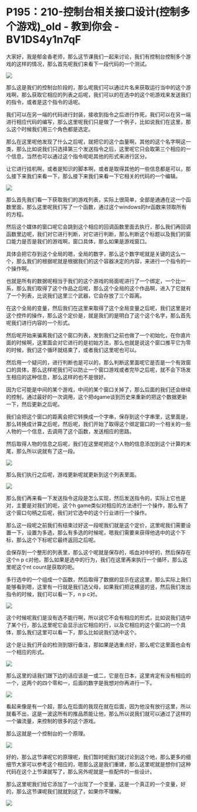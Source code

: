 # P195：210-控制台相关接口设计(控制多个游戏)_old - 教到你会 - BV1DS4y1n7qF

大家好，我是郁金香老师，那么这节课我们一起来讨论，我们有控制台控制多个游戏的这样的情况，那么首先呢我们来看下一段代码的一个测试。



![](img/e8f20236020b979403871d71354d7e84_1.png)

那么这是我们的控制台阶段的，那么呢我们可以通过片名来获取运行当中的这个游戏啊，那么获取它相应的列表之后呢，我们可以的在选中的这个呃游戏来发送我们的指令，或者是这个指令的话呢。

我们可以在另一端的代码进行封装，接收到指令之后进行作死，我们可以在另一端进行相应代码的编写，那么这里呢我们只是做了一个例子，比如说我们在这里，那么这个时候我们用三个角色都是选定。

那么在这里呢他发现了什么之后呢，就把它的这个血量啊，其他的这个名字啊这一类，那么比如说我们只选择第三个发送指令之后，这里呢它只会取第三个相应的一个信息，当然也可以通过这个指令呢呃其他的形式来进行区分。

让它进行挂机啊，或者是知识的脚本啊，或者是取得其他的一些信息都是可以，那么接下来我们来看一下，那么接下来我们来看一下它相关的代码的一个编辑。



![](img/e8f20236020b979403871d71354d7e84_3.png)

那么首先我们看一下获取我们的游戏列表，实际上很简单，全部是通通在这一个函数里面，那么这里呢我们写了一个函数，通过这个windows的hr函数来领取所有的方程。

然后这个媒体的窗口呢它会跳到这个相应的回调函数里面去执行，那么我们再回调函数里边呢，我们对它进行判断，对它进行判断，那么判断这个标题以及我们的窗口能力是否是我们的游戏啊，窗口具体，那么如果是游戏窗口。

具体会把它存到这个全局的嗯，全局的数字，那么这个数字呢就是关键的这么一个，那么我们的根据呢就是根据我们的这个容器决定的内容，来进行一个指令的一个操作啊。

也就是所有的数据呢相当于我们的这个游戏的局面呢进行了一个绑定，一个比一系，那么我们取得了这个作品之后呢，那么这个全局的这个作品啊，进入了它就有了一个列表，比说我们这里三个武器，它会存放了三个距离。

在这个全局的变量，然后我们在这里来取得了这个全局变量之后呢，我们这里是对这个控件的操作，那么这个定价是，就是我们的是明白了这个这个名字，那么首先呢我们进行内容的一个形式。

然后呢开始来骗离我们这个窗口列表，发到我们之前也做了一个初始化，在你直片面的时候啊，这里面会对它进行的是初始方法，那么也就是说这个窗口推平它为零的时候，我们这个循环就结束了，或者我们这里呢也可以。

然后用一个疑问的，进行判断也是可以的，那么判断这里面呢它是否是一个有效窗口的具体，那么这样呢我们可以防止一个窗口游戏或者完毕之后呢，就不会下场发生相应的这种信息，那么这样的也不是很好。

因为它可能是中间的某个游戏，中间的某个窗口关掉了，那么后面的我们还会继续的控制，通过最好的一次调用，这个把dgame谈到历史来重新的把这个数据更新一下，然后更新之后呢。

我们会把这个窗口的距离会把它转换成一个字串，保存到这个字串里，这里面是，那么转换成计算之后呢，然后呢，我们开始了取得这个绑定窗口的一个相关的一些人物的一个信息，去调用了这个函数，发送相应的思路。

然后取得人物的信息之后呢，我们在这里呢把这个人物的信息添加到这个计算的末尾，那么所以说就有了这一段。

![](img/e8f20236020b979403871d71354d7e84_5.png)

那么我们执行之后呢，游戏更新呢就更新到这个列表里面。

![](img/e8f20236020b979403871d71354d7e84_7.png)

那么我们再来看一下发送指令这段是怎么实现，然后发送指令的，实际上它也是对，主要是对我们的呃，这个h game类似对相应的方法进行一个操作，那么有了这个窗口句柄之后呢，我们对它选中的这个行业进行一个操作。

那么这一段呢之前我们有结束过好这一段呢我们就是这个定价，这里呢我们需要设置一下，设置为多选，那么有多选的时候呢，嗯我们需要来获得他选中的这个下标，那么这个下标呢它最终返回之后呢。

会保存到一个整形的列表里，那么这个呢就是保存的，咳血对中好的，然后保存在这个n p c对他，那么如果是选中的行为，我们在这里再来执行一个循环，那么这里呢这个nt count是获取的呃。

多行选中的一个组成一个函数，然后取得了数据的显示在这这里，那么实际上我们能够看到嗯，这里有一行就是我们选父母，如果我们把这横竖的竖，然后我们发出指令的时候，我们可以看一下，n p c对。



![](img/e8f20236020b979403871d71354d7e84_9.png)

这个时候呢我们是没有选不能行啊，所以说它不会有相应的形式，比如说我们选中了某个行，那么这里呢它会显示出它相应的行，以及它相应的这个窗口的一个具体，那么我们这里可以看一下，那么比如说我们选中这个。

这个是让我们开会的检测到银行备注，那如果是选重点好，那么呢它这里面也会有一个相应的形式。

![](img/e8f20236020b979403871d71354d7e84_11.png)

那么这里的话我们跟下边的话应该是一或二，它是在日本，这里肯定有没有相应的一个，这两个的四个零和一，后面的数字是我想对你再进行一下。



![](img/e8f20236020b979403871d71354d7e84_13.png)

看起来像是有一个超，那么在后面的我现在就在后面，因为他没有放行这里，所以就看不出，这是一波这所有的推品质能让他，那么所以说我们就可以通过了这样的一个骗流量，来控制的很多的这个游戏。

那么这就是一个控制台的一个原理。

![](img/e8f20236020b979403871d71354d7e84_15.png)

好的，那么这节课呢它的原理呢，我们暂时呢我们就讨论到这个地，那么更多的细细节大家可以参考这个相应的，嗯那么这是我们重建，那么这里呢就是想你们这种代码在这个上节课就写了，那么另外呢就是一些配件的一些设计。

那么这里呢我们给它添加了一个出现了一个变量，这是一个真正的一个变量，好的，那么这节课呢我们就就到这了，如果你不理解。



![](img/e8f20236020b979403871d71354d7e84_17.png)